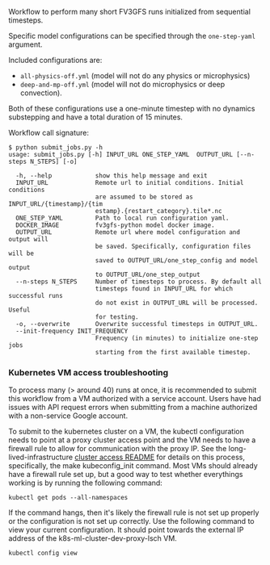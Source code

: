 Workflow to perform many short FV3GFS runs initialized from sequential timesteps.

Specific model configurations can be specified through the `one-step-yaml` argument.

Included configurations are:
- `all-physics-off.yml` (model will not do any physics or
microphysics)
- `deep-and-mp-off.yml` (model will not do microphysics or deep convection).

Both of these configurations use a one-minute timestep with no dynamics substepping and
have a total duration of 15 minutes.

Workflow call signature:
```
$ python submit_jobs.py -h
usage: submit_jobs.py [-h] INPUT_URL ONE_STEP_YAML  OUTPUT_URL [--n-steps N_STEPS] [-o]

  -h, --help            show this help message and exit
  INPUT_URL             Remote url to initial conditions. Initial conditions
                        are assumed to be stored as INPUT_URL/{timestamp}/{tim
                        estamp}.{restart_category}.tile*.nc
  ONE_STEP_YAML         Path to local run configuration yaml.
  DOCKER_IMAGE          fv3gfs-python model docker image.
  OUTPUT_URL            Remote url where model configuration and output will
                        be saved. Specifically, configuration files will be
                        saved to OUTPUT_URL/one_step_config and model output
                        to OUTPUT_URL/one_step_output
  --n-steps N_STEPS     Number of timesteps to process. By default all
                        timesteps found in INPUT_URL for which successful runs
                        do not exist in OUTPUT_URL will be processed. Useful
                        for testing.
  -o, --overwrite       Overwrite successful timesteps in OUTPUT_URL.
  --init-frequency INIT_FREQUENCY
                        Frequency (in minutes) to initialize one-step jobs
                        starting from the first available timestep.
```


### Kubernetes VM access troubleshooting

To process many (> around 40) runs at once, it is recommended to submit this workflow
from a VM authorized with a service account. Users have had issues with API request errors
when submitting from a machine authorized with a non-service Google account.

To submit to the kubernetes cluster on a VM, the kubectl configuration needs to point at a 
proxy cluster access point and the VM needs to have a firewall rule to allow for communication 
with the proxy IP. See the long-lived-infrastructure [cluster access README](https://github.com/VulcanClimateModeling/long-lived-infrastructure#cluster-access-on-a-personal-vm) 
for details on this process, specifically, the make kubeconfig_init command. Most VMs should 
already have a firewall rule set up, but a good way to test whether everythings working is 
by running the following command:

```
kubectl get pods --all-namespaces
```

If the command hangs, then it's likely the firewall rule is not set up properly or the configuration is not set up correctly.
Use the following command to view your current configuration. It should point towards the external IP address of the k8s-ml-cluster-dev-proxy-lsch VM.

```
kubectl config view
```
